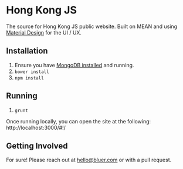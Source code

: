 # Hong Kong JS

The source for Hong Kong JS public website. Built on MEAN and using [Material Design](https://github.com/angular/material) for the UI / UX.

## Installation

1. Ensure you have [MongoDB installed](http://docs.mongodb.org/manual/installation/) and running.
2. `bower install`
3. `npm install`

## Running

1. `grunt`

Once running locally, you can open the site at the following: http://localhost:3000/#!/

## Getting Involved

For sure! Please reach out at hello@bluer.com or with a pull request.
